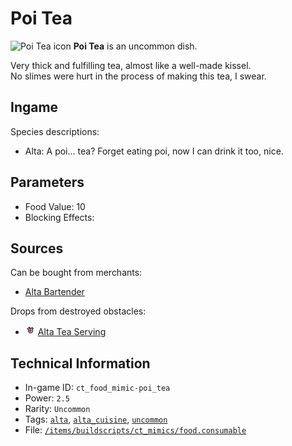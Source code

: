 # Poi Tea

<img src="https://raw.githubusercontent.com/Ceterai/Enternia/main/assetMissing.png" alt="Poi Tea icon" loading="lazy" height=16px width="auto" /> **Poi Tea** is an uncommon dish.

Very thick and fulfilling tea, almost like a well-made kissel.  
No slimes were hurt in the process of making this tea, I swear.

## Ingame

Species descriptions:

- Alta: A poi... tea? Forget eating poi, now I can drink it too, nice.

## Parameters

- Food Value: 10
- Blocking Effects: 

## Sources

Can be bought from merchants:

- [Alta Bartender](https://ceterai.github.io/MyEnternia/Wiki/AltaBartender)

Drops from destroyed obstacles:

- <img src="https://raw.githubusercontent.com/Ceterai/Enternia/main/objects/alta/special/food/tea/icon.png" alt="Alta Tea Serving icon" loading="lazy" height=16px width="auto" /> [Alta Tea Serving](https://ceterai.github.io/MyEnternia/Wiki/AltaTeaServing)

## Technical Information

- In-game ID: `ct_food_mimic-poi_tea`
- Power: `2.5`
- Rarity: `Uncommon`
- Tags: [`alta`](https://ceterai.github.io/MyEnternia/Wiki/Tags/Alta), [`alta_cuisine`](https://ceterai.github.io/MyEnternia/Wiki/Tags/AltaCuisine), [`uncommon`](https://ceterai.github.io/MyEnternia/Wiki/Tags/Uncommon)
- File: [`/items/buildscripts/ct_mimics/food.consumable`](https://github.com/Ceterai/Enternia/blob/main/items/buildscripts/ct_mimics/food.consumable)
